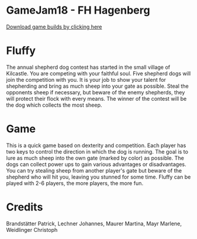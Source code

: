 # GameJam18 - FH Hagenberg

[Download game builds by clicking here](https://github.com/tester3000/GameJam18/raw/master/GameJam18_Builds.zip)

# Fluffy
The annual shepherd dog contest has started in the small village of Kilcastle. You are competing with your faithful soul. 
Five shepherd dogs will join the competition with you. It is your job to show your talent for shepherding and bring as much sheep into your gate as possible. 
Steal the opponents sheep if necessary, but beware of the enemy shepherds, they will protect their flock with every means. The winner of the contest will be the dog which collects the most sheep.

# Game
This is a quick game based on dexterity and competition. Each player has two keys to control the direction in which the dog is running. 
The goal is to lure as much sheep into the own gate (marked by color) as possible. The dogs can collect power ups to gain various advantages or disadvantages. 
You can try stealing sheep from another player's gate but beware of the shepherd who will hit you, leaving you stunned for some time. Fluffy can be played with 2-6 players, the more players, the more fun.

# Credits
Brandstätter Patrick, Lechner Johannes, Maurer Martina, Mayr Marlene, Weidlinger Christoph
